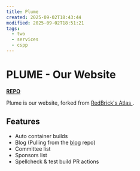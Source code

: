 ```yaml
---
title: Plume
created: 2025-09-02T18:43:44
modified: 2025-09-02T18:51:21
tags:
  - two
  - services
  - cspp
---
```


# **PLUME** - Our Website

[**REPO**](https://github.com/cs-soc-tudublin/plume)

Plume is our website, forked from [RedBrick's Atlas ](https://github.com/redbrick/atlas).

## Features

- Auto container builds
- Blog (Pulling from the [blog](https://github.com/cs-soc-tudublin/blog) repo)
- Committee list
- Sponsors list
- Spellcheck & test build PR actions
